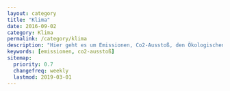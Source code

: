 ```yaml
---
layout: category
title: "Klima"
date: 2016-09-02
category: Klima
permalink: /category/klima
description: "Hier geht es um Emissionen, Co2-Ausstoß, den Ökologischen Fußabdruck und den Klimawandel im Allgemeinen. Du erfährste was dein Alltag für einen Einfluss auf das Klima hat und wie du etwas verbessern kannst."
keywords: [emissionen, co2-ausstoß]
sitemap:
  priority: 0.7
  changefreq: weekly
  lastmod: 2019-03-01
---
```

